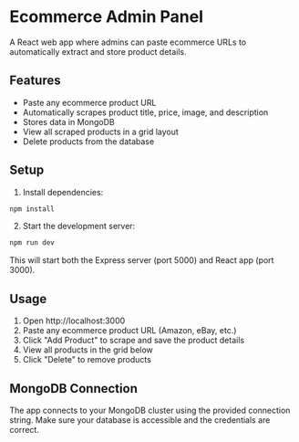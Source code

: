 # Ecommerce Admin Panel

A React web app where admins can paste ecommerce URLs to automatically extract and store product details.

## Features

- Paste any ecommerce product URL
- Automatically scrapes product title, price, image, and description
- Stores data in MongoDB
- View all scraped products in a grid layout
- Delete products from the database

## Setup

1. Install dependencies:
```bash
npm install
```

2. Start the development server:
```bash
npm run dev
```

This will start both the Express server (port 5000) and React app (port 3000).

## Usage

1. Open http://localhost:3000
2. Paste any ecommerce product URL (Amazon, eBay, etc.)
3. Click "Add Product" to scrape and save the product details
4. View all products in the grid below
5. Click "Delete" to remove products

## MongoDB Connection

The app connects to your MongoDB cluster using the provided connection string. Make sure your database is accessible and the credentials are correct.